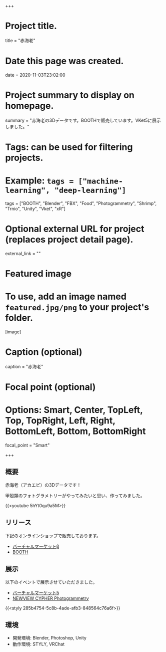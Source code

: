 +++
# Project title.
title = "赤海老"

# Date this page was created.
date = 2020-11-03T23:02:00

# Project summary to display on homepage.
summary = "赤海老の3Dデータです。BOOTHで販売しています。VKet5に展示しました。"

# Tags: can be used for filtering projects.
# Example: `tags = ["machine-learning", "deep-learning"]`
tags = ["BOOTH", "Blender", "FBX", "Food", "Photogrammetry", "Shrimp", "Trnio", "Unity", "Vket", "xR"]

# Optional external URL for project (replaces project detail page).
external_link = ""

# Featured image
# To use, add an image named `featured.jpg/png` to your project's folder. 
[image]
  # Caption (optional)
  caption = "赤海老"

  # Focal point (optional)
  # Options: Smart, Center, TopLeft, Top, TopRight, Left, Right, BottomLeft, Bottom, BottomRight
  focal_point = "Smart"

+++



## 概要

赤海老（アカエビ）の3Dデータです！

甲殻類のフォトグラメトリーがやってみたいと思い、作ってみました。

{{<youtube 5hYt0qu9a5M>}}



## リリース
下記のオンラインショップで販売しております。

- [バーチャルマーケットβ](https://www.v-market.work/ec/items/3907/detail/)
- [BOOTH](https://segur.booth.pm/items/2501347)



## 展示

以下のイベントで展示させていただきました。

- [バーチャルマーケット5](https://www.v-market.work/v5/)
- [NEWVIEW CYPHER Photogrammetry](https://newview.design/cypher/photogrammetry/)

{{<styly 285b4754-5c8b-4ade-afb3-848564c76a6f>}}


## 環境

- 開発環境: Blender, Photoshop, Unity
- 動作環境: STYLY, VRChat


